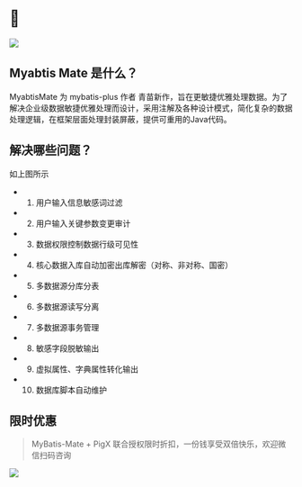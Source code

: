 # 🙎‍


![](https://minio.pigx.vip/oss/1659332353.jpg)


##  Myabtis Mate 是什么？

 MyabtisMate 为 mybatis-plus 作者 青苗新作，旨在更敏捷优雅处理数据。为了解决企业级数据敏捷优雅处理而设计，采用注解及各种设计模式，简化复杂的数据处理逻辑，在框架层面处理封装屏蔽，提供可重用的Java代码。

## 解决哪些问题？

如上图所示

- 1. 用户输入信息敏感词过滤

- 2. 用户输入关键参数变更审计

- 3. 数据权限控制数据行级可见性

- 4. 核心数据入库自动加密出库解密（对称、非对称、国密）

- 5. 多数据源分库分表

- 6. 多数据源读写分离

- 7. 多数据源事务管理

- 8. 敏感字段脱敏输出

- 9. 虚拟属性、字典属性转化输出

- 10. 数据库脚本自动维护

## 限时优惠

> MyBatis-Mate + PigX 联合授权限时折扣，一份钱享受双倍快乐，欢迎微信扫码咨询


![](https://minio.pigx.vip/oss/1647315825.gif)
